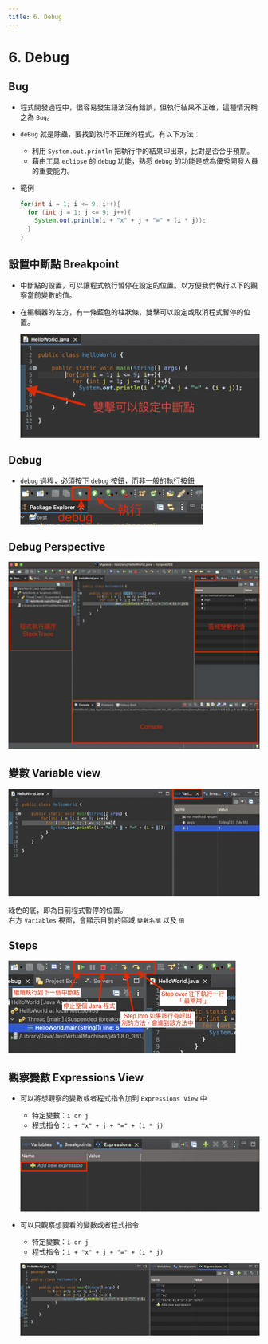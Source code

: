 ```yaml
---
title: 6. Debug
---
```


# 6. Debug
## Bug
  - 程式開發過程中，很容易發生語法沒有錯誤，但執行結果不正確，這種情況稱之為 `Bug`。
  - `deBug` 就是除蟲，要找到執行不正確的程式，有以下方法：
    - 利用 `System.out.println` 把執行中的結果印出來，比對是否合乎預期。
    - 藉由工具 `eclipse` 的 `debug` 功能，熟悉 `debug` 的功能是成為優秀開發人員的重要能力。

  - 範例
    ```java {2}
    for(int i = 1; i <= 9; i++){
      for (int j = 1; j <= 9; j++){
        System.out.println(i + "x" + j + "=" + (i * j));
      }
    }
    ```

## 設置中斷點 Breakpoint
  - 中斷點的設置，可以讓程式執行暫停在設定的位置。以方便我們執行以下的觀察當前變數的值。
  - 在編輯器的左方，有一條藍色的柱狀條，雙擊可以設定或取消程式暫停的位置。

    ![edu-chapter-6-1](/edu/edu-chapter-6-1.png)

## Debug
  - `debug` 過程，必須按下 `debug` 按鈕，而非一般的執行按鈕
    ![edu-chapter-6-2](/edu/edu-chapter-6-2.png)

## Debug Perspective
  ![edu-chapter-6-3](/edu/edu-chapter-6-3.png)

## 變數 Variable view
  ![edu-chapter-6-4](/edu/edu-chapter-6-4.png)

  綠色的底，即為目前程式暫停的位置。<br>
  右方 `Variables` 視窗，會顯示目前的區域 `變數名稱` 以及 `值`

## Steps
  ![edu-chapter-6-5](/edu/edu-chapter-6-5.png)

## 觀察變數 Expressions View
  - 可以將想觀察的變數或者程式指令加到 `Expressions View` 中
    - 特定變數：`i or j`
    - 程式指令：`i + "x" + j + "=" + (i * j)`

    ![edu-chapter-6-6](/edu/edu-chapter-6-6.png)

  - 可以只觀察想要看的變數或者程式指令
    - 特定變數：`i or j`
    - 程式指令：`i + "x" + j + "=" + (i * j)`

    ![edu-chapter-6-7](/edu/edu-chapter-6-7.png)